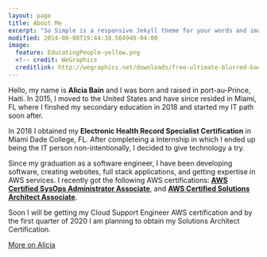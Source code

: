 ```yaml
---
layout: page
title: About Me
excerpt: "So Simple is a responsive Jekyll theme for your words and images."
modified: 2014-08-08T19:44:38.564948-04:00
image:
  feature: EducatingPeople-yellow.png
  <!-- credit: WeGraphics
  creditlink: http://wegraphics.net/downloads/free-ultimate-blurred-background-pack/ -->
---
```


Hello, my name is **Alicia Bain** and I was born and raised in port-au-Prince, Haiti. In 2015, I moved to the United States and have since resided in Miami, FL where I finshed my secondary education in 2018 and started my IT path soon after.

In 2018 I obtained my **Electronic Health Record Specialist Certification** in Miami Dade College, FL. After completeing a Internship in which I ended up being the IT person non-intentionally, I decided to give technology a try. 

Since my graduation as a software engineer, I have been developing software, creating websites, full stack applications, and getting expertise in AWS services. I recently got the following AWS certifications: [**AWS Certified SysOps Administrator Associate**](https://www.certmetrics.com/amazon/public/badge.aspx?i=3&t=c&d=2019-09-10&ci=AWS00993439), and [**AWS Certified Solutions Architect Associate**](https://www.certmetrics.com/amazon/public/badge.aspx?i=1&t=c&d=2019-10-17&ci=AWS00993439).

Soon I will be getting my Cloud Support Engineer AWS certification and by the first quarter of 2020 I am planning to obtain my Solutions Architect Certification.

<a markdown="0" href="https://www.linkedin.com/in/alicia-bain-365146175/" class="btn">More on Alicia</a>

[^1]: Example: *domain.com/category-name/post-title*
